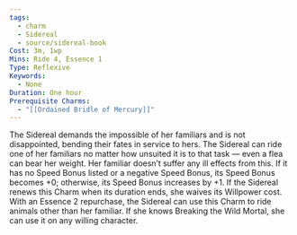 ```yaml
---
tags:
  - charm
  - Sidereal
  - source/sidereal-book
Cost: 3m, 1wp
Mins: Ride 4, Essence 1
Type: Reflexive
Keywords:
  - None
Duration: One hour
Prerequisite Charms:
  - "[[Ordained Bridle of Mercury]]"
---
```

The Sidereal demands the impossible of her familiars and is not disappointed, bending their fates in service to hers. The Sidereal can ride one of her familiars no matter how unsuited it is to that task — even a flea can bear her weight. Her familiar doesn’t suffer any ill effects from this. If it has no Speed Bonus listed or a negative Speed Bonus, its Speed Bonus becomes +0; otherwise, its Speed Bonus increases by +1. If the Sidereal renews this Charm when its duration ends, she waives its Willpower cost. With an Essence 2 repurchase, the Sidereal can use this Charm to ride animals other than her familiar. If she knows Breaking the Wild Mortal, she can use it on any willing character.